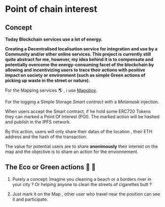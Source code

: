 # Point of chain interest
## Concept
**Today Blockchain services use a lot of energy.**

**Creating a Decentralised localisation service for integration and use by a Community and/or other online services. This project is currently still quite abstract for me, however, my idea behind it is to compensate and potentially overcome the energy-consuming facet of the blockchain by allowing and incentivizing users to trace their actions with positive impact on society or environment (such as simple Green actions of picking up waste in the street or nature).**




For the Mapping services :earth_americas: , i use [Mapobox](https://www.mapbox.com/).

For the logging a Simple Storage *Smart contract* with a *Metamask* injection.

When users accept the Smart contract, if he hold some ERC720 Tokens they can marked
a Point Of Interest (POI). The marked action will be hashed and publish in the IPFS network.

By this action, users will only share their datas of the location , their ETH address and the hash
of the transaction.
 
The value for potential users are to share  **anonimously** their interest on the map and the objective is to share an  action for the envionnement.


## The Eco or Green actions 📗 :green_apple:
1. Purely a concept: Imagine you cleaning a beach or a borders river  in your city ? Or helping
anyone to clean the streets of cigarettes butt ?

2. Just mark it on the Map , other user who travel near the position can see it and participate.

















